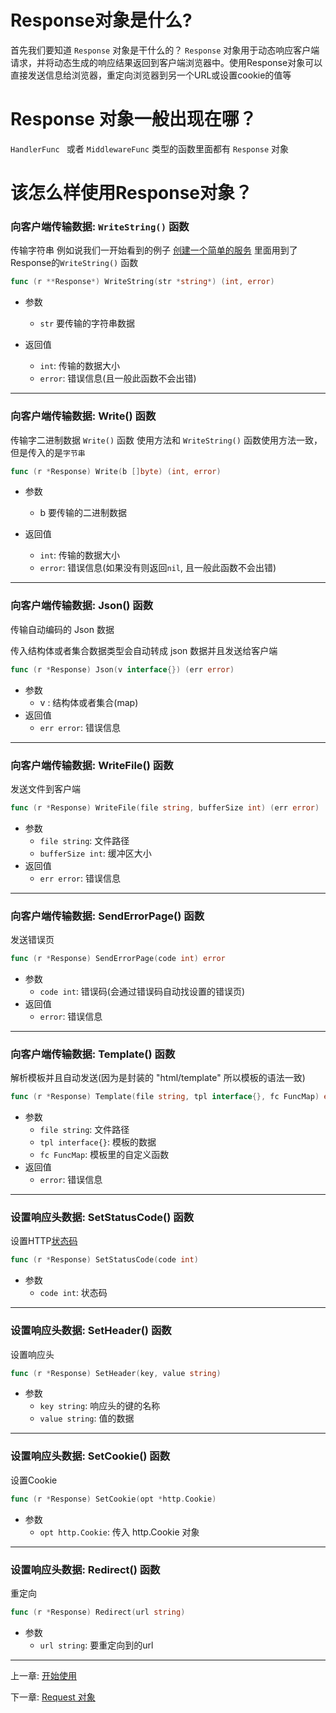 # Response对象是什么?

首先我们要知道 `Response` 对象是干什么的？
`Response` 对象用于动态响应客户端请求，并将动态生成的响应结果返回到客户端浏览器中。使用Response对象可以直接发送信息给浏览器，重定向浏览器到另一个URL或设置cookie的值等



# Response 对象一般出现在哪？

 `HandlerFunc ` 或者 `MiddlewareFunc` 类型的函数里面都有 `Response` 对象



# 该怎么样使用Response对象？


### 向客户端传输数据: `WriteString()` 函数

传输字符串
例如说我们一开始看到的例子 [创建一个简单的服务](./started.md#创建一个简单的服务) 里面用到了 Response的`WriteString()` 函数

```go
func (r **Response*) WriteString(str *string*) (int, error)
```

+ 参数
    - `str` 要传输的字符串数据
    
+ 返回值
    - `int`: 传输的数据大小
    - `error`: 错误信息(且一般此函数不会出错)

----



### 向客户端传输数据: Write() 函数

传输字二进制数据
`Write()` 函数 使用方法和 `WriteString()` 函数使用方法一致，但是传入的是`字节串`

```go
func (r *Response) Write(b []byte) (int, error)
```

+ 参数
    - b 要传输的二进制数据

+ 返回值
    - `int`: 传输的数据大小
    - `error`: 错误信息(如果没有则返回`nil`, 且一般此函数不会出错)

---



### 向客户端传输数据: Json() 函数

传输自动编码的 Json 数据

传入结构体或者集合数据类型会自动转成 json 数据并且发送给客户端

```go
func (r *Response) Json(v interface{}) (err error)
```

+ 参数
  - v : 结构体或者集合(map)
+ 返回值
  - `err error`: 错误信息

---

### 向客户端传输数据: WriteFile() 函数

发送文件到客户端

```go
func (r *Response) WriteFile(file string, bufferSize int) (err error)
```

+ 参数
  - `file string`: 文件路径
  - `bufferSize int`: 缓冲区大小
+ 返回值
  - `err error`: 错误信息

---



### 向客户端传输数据: SendErrorPage() 函数

发送错误页

```go
func (r *Response) SendErrorPage(code int) error
```

+ 参数
  - `code int`: 错误码(会通过错误码自动找设置的错误页)
+ 返回值
  - `error`: 错误信息

---



### 向客户端传输数据: Template() 函数

解析模板并且自动发送(因为是封装的 "html/template" 所以模板的语法一致)

```go
func (r *Response) Template(file string, tpl interface{}, fc FuncMap) error
```

+ 参数
  - `file string`: 文件路径
  - `tpl interface{}`: 模板的数据
  - `fc FuncMap`: 模板里的自定义函数
+ 返回值
  - `error`: 错误信息

---



### 设置响应头数据: SetStatusCode() 函数

设置HTTP[状态码](https://www.runoob.com/http/http-status-codes.html)

```go
func (r *Response) SetStatusCode(code int)
```

+ 参数
  - `code int`: 状态码

---



### 设置响应头数据:  SetHeader() 函数

设置响应头

```go
func (r *Response) SetHeader(key, value string)
```

- 参数
  - `key string`: 响应头的键的名称
  - `value string`: 值的数据

----



### 设置响应头数据: SetCookie() 函数

设置Cookie

```go
func (r *Response) SetCookie(opt *http.Cookie)
```

+ 参数
  + `opt http.Cookie`: 传入 http.Cookie 对象

---



### 设置响应头数据: Redirect() 函数

重定向

```go
func (r *Response) Redirect(url string)
```

+ 参数
  - `url string`: 要重定向到的url

---

上一章: [开始使用](./started.md)

下一章: [Request 对象](./request.md)